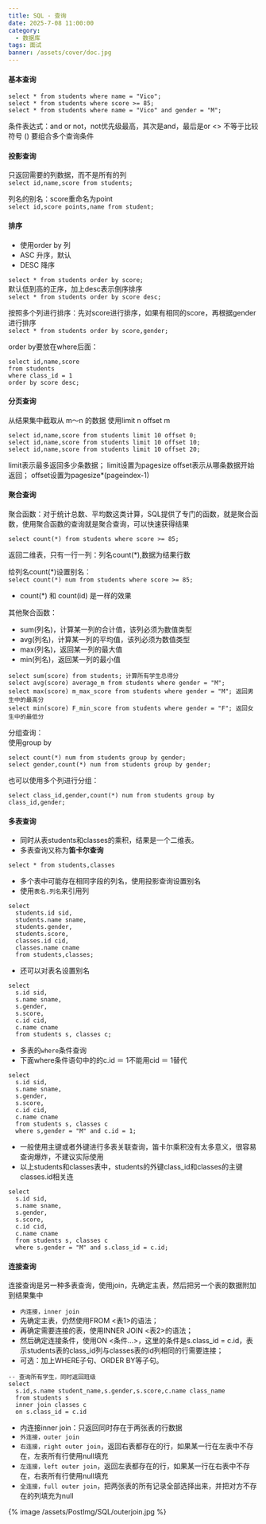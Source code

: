 ```yaml
---
title: SQL - 查询
date: 2025-7-08 11:00:00
category:
  - 数据库
tags: 面试
banner: /assets/cover/doc.jpg
---
```


#### 基本查询
```
select * from students where name = "Vico";
select * from students where score >= 85;
select * from students where name = "Vico" and gender = "M";
```

条件表达式：and or not，not优先级最高，其次是and，最后是or
<> 不等于比较符号
() 要组合多个查询条件

#### 投影查询
只返回需要的列数据，而不是所有的列  
`select id,name,score from students;`

列名的别名：score重命名为point  
`select id,score points,name from student;`

#### 排序
- 使用order by 列
- ASC 升序，默认
- DESC 降序

`select * from students order by score;`  
默认低到高的正序，加上desc表示倒序排序    
`select * from students order by score desc;`  

按照多个列进行排序：先对score进行排序，如果有相同的score，再根据gender进行排序    
`select * from students order by score,gender;`

order by要放在where后面：  
```
select id,name,score
from students
where class_id = 1
order by score desc;
```

#### 分页查询
从结果集中截取从 m～n 的数据
使用limit n offset m
```
select id,name,score from students limit 10 offset 0;
select id,name,score from students limit 10 offset 10;
select id,name,score from students limit 10 offset 20;
```

limit表示最多返回多少条数据；  limit设置为pagesize
offset表示从哪条数据开始返回；  offset设置为pagesize*(pageindex-1)  

#### 聚合查询
聚合函数：对于统计总数、平均数这类计算，SQL提供了专门的函数，就是聚合函数，使用聚合函数的查询就是聚合查询，可以快速获得结果

`select count(*) from students where score >= 85;`

返回二维表，只有一行一列：列名count(*),数据为结果行数

给列名count(*)设置别名：  
`select count(*) num from students where score >= 85;`

- count(*) 和 count(id) 是一样的效果

其他聚合函数：  
- sum(列名)，计算某一列的合计值，该列必须为数值类型
- avg(列名)，计算某一列的平均值，该列必须为数值类型
- max(列名)，返回某一列的最大值
- min(列名)，返回某一列的最小值

```
select sum(score) from students; 计算所有学生总得分
select avg(score) average_m from students where gender = "M";
select max(score) m_max_score from students where gender = "M"; 返回男生中的最高分
select min(score) F_min_score from students where gender = "F"; 返回女生中的最低分
```

分组查询：  
使用group by
```
select count(*) num from students group by gender;
select gender,count(*) num from students group by gender;
```
也可以使用多个列进行分组：
```
select class_id,gender,count(*) num from students group by class_id,gender;
```

#### 多表查询
- 同时从表students和classes的乘积，结果是一个二维表。
- 多表查询又称为**笛卡尔查询**

`select * from students,classes`

- 多个表中可能存在相同字段的列名，使用投影查询设置别名  
- 使用`表名.列名`来引用列
```
select 
  students.id sid,
  students.name sname,
  students.gender,
  students.score,
  classes.id cid,
  classes.name cname
  from students,classes;
```
- 还可以对表名设置别名
```
select 
  s.id sid,
  s.name sname,
  s.gender,
  s.score,
  c.id cid,
  c.name cname
  from students s, classes c;
```

- 多表的`where`条件查询
- 下面where条件语句中的的c.id ＝ 1不能用cid ＝ 1替代
```
select 
  s.id sid,
  s.name sname,
  s.gender,
  s.score,
  c.id cid,
  c.name cname
  from students s, classes c
  where s,gender = "M" and c.id = 1;
```

- 一般使用主键或者外键进行多表关联查询，笛卡尔乘积没有太多意义，很容易查询爆炸，不建议实际使用
- 以上students和classes表中，students的外键class_id和classes的主键classes.id相关连
```
select 
  s.id sid,
  s.name sname,
  s.gender,
  s.score,
  c.id cid,
  c.name cname
  from students s, classes c
  where s.gender = "M" and s.class_id = c.id;
```

#### 连接查询
连接查询是另一种多表查询，使用join，先确定主表，然后把另一个表的数据附加到结果集中
- `内连接，inner join`
- 先确定主表，仍然使用FROM <表1>的语法；
- 再确定需要连接的表，使用INNER JOIN <表2>的语法；
- 然后确定连接条件，使用ON <条件...>，这里的条件是s.class_id = c.id，表示students表的class_id列与classes表的id列相同的行需要连接；
- 可选：加上WHERE子句、ORDER BY等子句。

```
-- 查询所有学生，同时返回班级
select 
  s.id,s.name student_name,s.gender,s.score,c.name class_name
  from students s
  inner join classes c
  on s.class_id = c.id
```

- 内连接inner join：只返回同时存在于两张表的行数据
- `外连接，outer join`
- `右连接，right outer join`，返回右表都存在的行，如果某一行在左表中不存在，左表所有行使用null填充
- `左连接，left outer join`，返回左表都存在的行，如果某一行在右表中不存在，右表所有行使用null填充
- `全连接，full outer join`，把两张表的所有记录全部选择出来，并把对方不存在的列填充为null

{% image /assets/PostImg/SQL/outerjoin.jpg %}